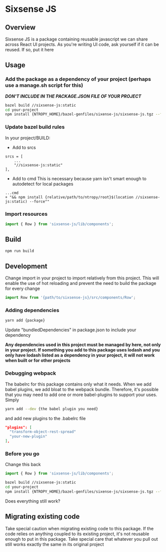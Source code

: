 Sixsense JS
===========

## Overview

Sixsense JS is a package containing reusable javascript we can share across React UI projects. As you're writing UI code, ask yourself if it can be reused. If so, put it here

## Usage
### Add the package as a dependency of your project (perhaps use a manage.sh script for this)
***DON'T INCLUDE IN THE PACKAGE.JSON FILE OF YOUR PROJECT***
```bash
bazel build //sixsense-js:static
cd your-project
npm install {NTROPY_HOME}/bazel-genfiles/sixense-js/sixsense-js.tgz --force
```
### Update bazel build rules

In your project/BUILD:

- Add to srcs

```
srcs = [
    ...
    "//sixsense-js:static"
],
```

- Add to cmd
This is necessary because yarn isn't smart enough to autodetect for local packages
```
...cmd
+ "&& npm install {relative/path/to/ntropy/root}$(location //sixsense-js:static) --force""
```

### Import resources
```js
import { Row } from 'sixsense-js/lib/components';
```

## Build
```bash
npm run build
```

## Development
Change import in your project to import relatively from this project. This will enable the use of hot reloading and prevent the need to build the package for every change
```js
import Row from '{path/to/sixsense-js}/src/components/Row';
```

### Adding dependencies
```bash
yarn add {package}
```
Update "bundledDependencies" in package.json to include your dependency

**Any dependencies used in this project must be managed by here, not only in your project. If something you add to this package uses lodash and you only have lodash listed as a dependency in your project, it will not work when built or for other projects**

### Debugging webpack

The babelrc for this package contains only what it needs. When we add babel plugins, we add bloat to the webpack bundle. Therefore, it's possible that you may need to add one or more babel-plugins to support your uses. Simply
```bash
yarn add --dev {the babel plugin you need}
```
and add new plugins to the .babelrc file
```json
"plugins": [
  "transform-object-rest-spread"
  "your-new-plugin"
],
```

### Before you go

Change this back
```js
import { Row } from 'sixsense-js/lib/components';
```

```bash
bazel build //sixsense-js:static
cd your-project
npm install {NTROPY_HOME}/bazel-genfiles/sixense-js/sixsense-js.tgz --force
```

Does everything still work?

## Migrating existing code
Take special caution when migrating existing code to this package. If the code relies on anything coupled to its existing project, it's not reusable enough to put in this package. Take special care that whatever you pull out still works exactly the same in its original project

